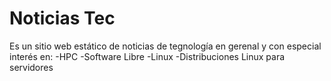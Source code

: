 # Noticias Tec 
Es un sitio web estático de noticias de tegnología en gerenal y con especial interés en:
-HPC
-Software Libre 
-Linux
-Distribuciones Linux para servidores 
